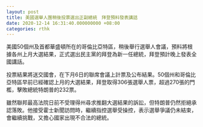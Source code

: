 ```yaml
---
layout: post
title: 美國選舉人團稍後投票選出正副總統　拜登預料發表講話
date: 2020-12-14 16:31:40.000000000 +08:00
categories: rthk
---
```


美國50個州及首都華盛頓所在的哥倫比亞特區，稍後舉行選舉人會議，預料將根據各州上月大選結果，正式選出民主黨的拜登為新一任總統，拜登預計晚上發表全國講話。

投票結果將送交國會，在下月6日的聯席會議上計票及公布結果。50個州和哥倫比亞特區早前已經確認上月的大選結果，拜登取得306張選舉人票，超過270張的門檻，擊敗總統特朗普的232票。

雖然聯邦最高法院日前不受理得州尋求推翻大選結果的訴訟，但特朗普仍然拒絕承認落敗。他接受霍士新聞訪問時，繼續指控選舉受操控，表示選舉爭議仍未結束，會繼續挑戰，又擔心國家出現不合法的總統。
